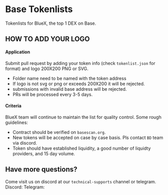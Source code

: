 # Base Tokenlists
Tokenlists for BlueX, the top 1 DEX on Base. 

## HOW TO ADD YOUR LOGO

#### Application
Submit pull request by adding your token info (check `tokenlist.json` for format) and logo 200X200 PNG or SVG. 
- Folder name need to be named with the token address 
- If logo is not svg or png or exceeds 200X200 it will be rejected. 
- submissions with invalid base address will be rejected. 
- PRs will be processed every 3-5 days. 


#### Criteria
BlueX team will continue to maintain the list for quality control. Some rough guidelines:
- Contract should be verified on `basescan.org`.
- New tokens will be accepted on case by case basis. Pls contact `BD` team via discord. 
- Token should have established liquidity, a good number of liquidty providers, and 15 day volume. 


## Have more questions?
Come visit us on discord at our `technical-supports` channel or telegram. 
Discord:
Telegram:
